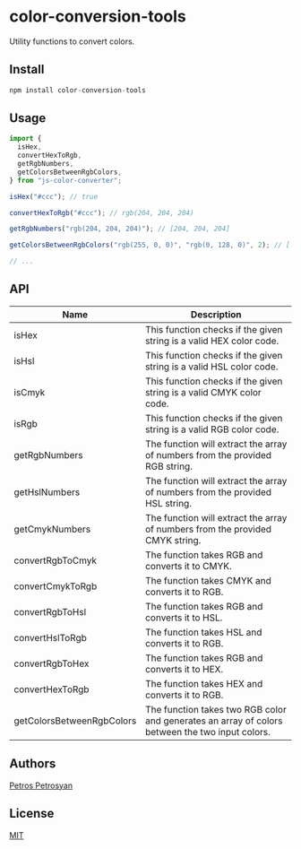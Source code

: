 # color-conversion-tools

Utility functions to convert colors.

## Install

```js
npm install color-conversion-tools
```

## Usage

```js
import {
  isHex,
  convertHexToRgb,
  getRgbNumbers,
  getColorsBetweenRgbColors,
} from "js-color-converter";

isHex("#ccc"); // true

convertHexToRgb("#ccc"); // rgb(204, 204, 204)

getRgbNumbers("rgb(204, 204, 204)"); // [204, 204, 204]

getColorsBetweenRgbColors("rgb(255, 0, 0)", "rgb(0, 128, 0)", 2); // ['rgb(255, 0, 0)', 'rgb(170, 43, 0)', 'rgb(85, 85, 0)', 'rgb(0, 128, 0)']

// ...
```

## API

| Name                      | Description                                                                                     |
| ------------------------- | ----------------------------------------------------------------------------------------------- |
| isHex                     | This function checks if the given string is a valid HEX color code.                             |
| isHsl                     | This function checks if the given string is a valid HSL color code.                             |
| isCmyk                    | This function checks if the given string is a valid CMYK color code.                            |
| isRgb                     | This function checks if the given string is a valid RGB color code.                             |
| getRgbNumbers             | The function will extract the array of numbers from the provided RGB string.                    |
| getHslNumbers             | The function will extract the array of numbers from the provided HSL string.                    |
| getCmykNumbers            | The function will extract the array of numbers from the provided CMYK string.                   |
| convertRgbToCmyk          | The function takes RGB and converts it to CMYK.                                                 |
| convertCmykToRgb          | The function takes CMYK and converts it to RGB.                                                 |
| convertRgbToHsl           | The function takes RGB and converts it to HSL.                                                  |
| convertHslToRgb           | The function takes HSL and converts it to RGB.                                                  |
| convertRgbToHex           | The function takes RGB and converts it to HEX.                                                  |
| convertHexToRgb           | The function takes HEX and converts it to RGB.                                                  |
| getColorsBetweenRgbColors | The function takes two RGB color and generates an array of colors between the two input colors. |

## Authors

[Petros Petrosyan](https://github.com/Petros-Petrosyan)

## License

[MIT](https://github.com/Petros-Petrosyan/color-conversion-tools/blob/main/LICENSE)
